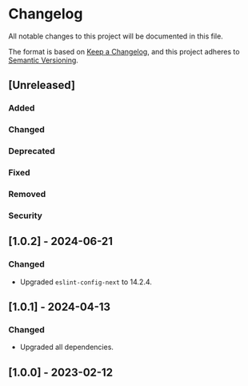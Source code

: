 # Changelog

All notable changes to this project will be documented in this file.

The format is based on [Keep a Changelog](https://keepachangelog.com/en/1.0.0/),
and this project adheres to [Semantic Versioning](https://semver.org/spec/v2.0.0.html).

## [Unreleased]

### Added

### Changed

### Deprecated

### Fixed

### Removed

### Security

## [1.0.2] - 2024-06-21

### Changed

- Upgraded `eslint-config-next` to 14.2.4.

## [1.0.1] - 2024-04-13

### Changed

- Upgraded all dependencies.

## [1.0.0] - 2023-02-12
